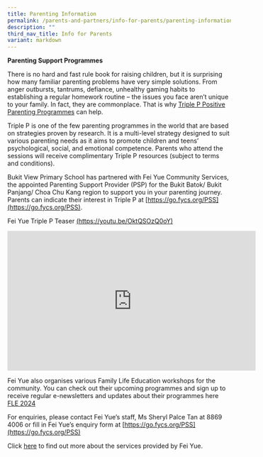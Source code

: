 ```yaml
---
title: Parenting Information
permalink: /parents-and-partners/info-for-parents/parenting-information/
description: ""
third_nav_title: Info for Parents
variant: markdown
---
```

**Parenting Support Programmes**  
  
There is no hard and fast rule book for raising children, but it is surprising how many familiar parenting problems have very simple solutions. From anger outbursts, tantrums, defiance, unhealthy gaming habits to establishing a regular homework routine – the issues you face aren’t unique to your family. In fact, they are commonplace. That is why&nbsp;[Triple P Positive Parenting Programmes](https://www.triplep-parenting.net/global/triple-p/)&nbsp;can help.  
  
Triple P is one of the few parenting programmes in the world that are based on strategies proven by research. It is a multi-level strategy designed to suit various parenting needs as it aims to promote children and teens’ psychological, social, and emotional competence. Parents who attend the sessions will receive complimentary Triple P resources (subject to terms and conditions).  
  

Bukit View Primary School has partnered with Fei Yue Community Services, the appointed Parenting Support Provider (PSP) for the Bukit Batok/ Bukit Panjang/ Choa Chu Kang region to support you in your parenting journey. Parents can indicate their interest in Triple P at&nbsp;[https://go.fycs.org/PSS](https://go.fycs.org/PSS).

  

Fei Yue Triple P Teaser&nbsp;[(https://youtu.be/OktQSOzQ0oY)](https://bukitviewpri.moe.edu.sg/parents-n-partners/info-for-parents/(https://youtu.be/OktQSOzQ0oY))

<iframe width="560" height="315" src="https://www.youtube.com/embed/OktQSOzQ0oY" title="YouTube video player" frameborder="0" allow="accelerometer; autoplay; clipboard-write; encrypted-media; gyroscope; picture-in-picture" allowfullscreen=""></iframe>

Fei Yue also organises various Family Life Education workshops for the community. You can check out their upcoming programmes and sign up to receive regular e-newsletters and updates about their programmes here [FLE 2024](https://go.fycs.org/FLE2024)
  
For enquiries, please contact Fei Yue’s staff, Ms Sheryl Palce Tan at 8869 4006 or fill in Fei Yue’s enquiry form at&nbsp;[https://go.fycs.org/PSS](https://go.fycs.org/PSS)
  
  
Click&nbsp;[here](/files/Parents%20and%20Partners/Info%20for%20Parents/PARENTING%20INFORMATION/1%20Write-up%20on%20Fei%20Yue%20ServicesFor%20Website.pdf)&nbsp;to find out more about the services provided by Fei Yue.